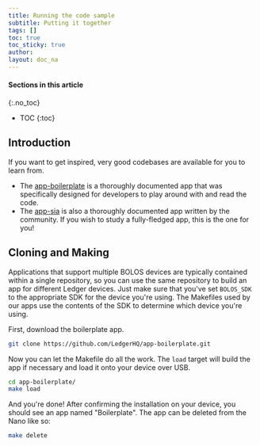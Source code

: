 ```yaml
---
title: Running the code sample
subtitle: Putting it together
tags: []
toc: true
toc_sticky: true
author:
layout: doc_na
---
```


#### Sections in this article
{:.no_toc}
* TOC
{:toc}

## Introduction

<!-- Not much documentation has been written yet (work in progress!) regarding the exact steps to follow to write apps. However, very good codebases are available for you to learn from.-->
If you want to get inspired, very good codebases are available for you to learn from.

-   The [app-boilerplate](https://github.com/LedgerHQ/app-boilerplate.git) is a thoroughly documented app that was specifically designed for developers to play around with and read the code.
-   The [app-sia](https://github.com/LedgerHQ/app-sia.git) is also a thoroughly documented app written by the community. If you wish to study a fully-fledged app, this is the one for you!

## Cloning and Making

Applications that support multiple BOLOS devices are typically contained within a single repository, so you can use the same repository to build an app for different Ledger devices. Just make sure that you've set `BOLOS_SDK` to the appropriate SDK for the device you're using. The Makefiles used by our apps use the contents of the SDK to determine which device you're using.

First, download the boilerplate app.

```bash
git clone https://github.com/LedgerHQ/app-boilerplate.git
```

Now you can let the Makefile do all the work. The `load` target will build the app if necessary and load it onto your device over USB.

```bash
cd app-boilerplate/
make load
```

And you're done! After confirming the installation on your device, you should see an app named "Boilerplate". The app can be deleted from the Nano like so:

```bash
make delete
```
